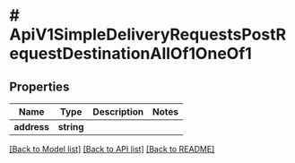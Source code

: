 # # ApiV1SimpleDeliveryRequestsPostRequestDestinationAllOf1OneOf1

## Properties

Name | Type | Description | Notes
------------ | ------------- | ------------- | -------------
**address** | **string** |  |

[[Back to Model list]](../../README.md#models) [[Back to API list]](../../README.md#endpoints) [[Back to README]](../../README.md)

